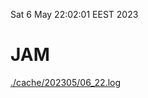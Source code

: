 Sat  6 May 22:02:01 EEST 2023
# JAM
<a href='./cache/202305/06_22.log'>./cache/202305/06_22.log</a>
